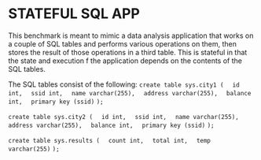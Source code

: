# STATEFUL SQL APP

This benchmark is meant to mimic a data analysis application that works on a couple of SQL tables and performs various operations on them, then stores the result of those operations in a third table. This is stateful in that the state and execution f the application depends on the contents of the SQL tables.

The SQL tables consist of the following:
`create table sys.city1 (`
&emsp;`id int,`
&emsp;`ssid int,`
&emsp;`name varchar(255),`
&emsp;`address varchar(255),`
&emsp;`balance int,`
&emsp;`primary key (ssid)`
`);`

`create table sys.city2 (`
&emsp;`id int,`
&emsp;`ssid int,`
&emsp;`name varchar(255),`
&emsp;`address varchar(255),`
&emsp;`balance int,`
&emsp;`primary key (ssid)`
`);`

`create table sys.results (`
&emsp;`count int,`
&emsp;`total int,`
&emsp;`temp varchar(255)`
`);`
